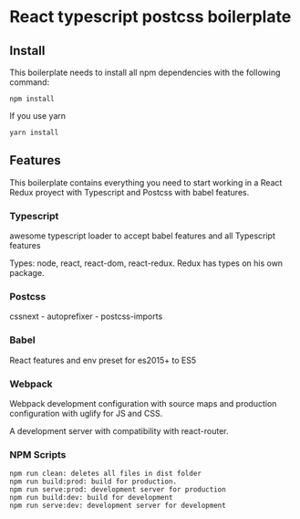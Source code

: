 # React typescript postcss boilerplate


## Install

This boilerplate needs to install all npm dependencies with the following command:
```
npm install
```

If you use yarn
```
yarn install
```

## Features

This boilerplate contains everything you need to start working in a React Redux proyect with Typescript and Postcss with babel features.

### Typescript

awesome typescript loader to accept babel features and all Typescript features

Types: node, react, react-dom, react-redux.
Redux has types on his own package.

### Postcss

cssnext - autoprefixer - postcss-imports

### Babel

React features and env preset for es2015+ to ES5

### Webpack

Webpack development configuration with source maps and production configuration with uglify for JS and CSS.

A development server with compatibility with react-router.

### NPM Scripts

```
npm run clean: deletes all files in dist folder
npm run build:prod: build for production.
npm run serve:prod: development server for production
npm run build:dev: build for development
npm run serve:dev: development server for development
```